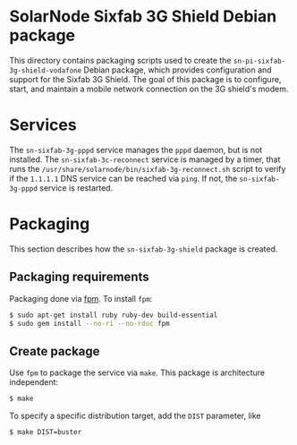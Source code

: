 # SolarNode Sixfab 3G Shield Debian package

This directory contains packaging scripts used to create the `sn-pi-sixfab-3g-shield-vodafone`
Debian package, which provides configuration and support for the Sixfab 3G Shield. The goal of this
package is to configure, start, and maintain a mobile network connection on the 3G shield's modem.

# Services

The `sn-sixfab-3g-pppd` service manages the `pppd` daemon, but is not installed. The
`sn-sixfab-3c-reconnect` service is managed by a timer, that runs the
`/usr/share/solarnode/bin/sixfab-3g-reconnect.sh` script to verify if the `1.1.1.1` DNS service can
be reached via `ping`. If not, the `sn-sixfab-3g-pppd` service is restarted.

# Packaging

This section describes how the `sn-sixfab-3g-shield` package is created.

## Packaging requirements

Packaging done via [fpm][fpm]. To install `fpm`:

```sh
$ sudo apt-get install ruby ruby-dev build-essential
$ sudo gem install --no-ri --no-rdoc fpm
```

## Create package

Use `fpm` to package the service via `make`. This package is architecture independent:

```sh
$ make
```

To specify a specific distribution target, add the `DIST` parameter, like

```sh
$ make DIST=buster
```

[fpm]: https://github.com/jordansissel/fpm
